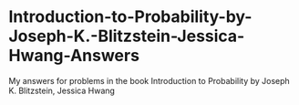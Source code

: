 # Introduction-to-Probability-by-Joseph-K.-Blitzstein-Jessica-Hwang-Answers
My answers for problems in the book Introduction to Probability by Joseph K. Blitzstein, Jessica Hwang 
